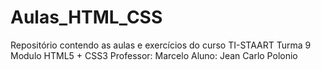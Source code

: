 # Aulas_HTML_CSS

Repositório contendo as aulas e exercícios do curso TI-STAART Turma 9
Modulo HTML5 + CSS3
Professor: Marcelo
Aluno: Jean Carlo Polonio
